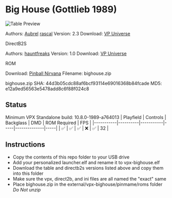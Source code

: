 # Big House (Gottlieb 1989)

![Table Preview](https://vpuniverse.com/screenshots/monthly_2021_07/BH23FS.png.996ecf289ce82ae8603f011d74a063d7.png)

Authors: [Aubrel](https://vpuniverse.com/profile/257-aubrel/) [rascal](https://vpuniverse.com/profile/8-rascal/)
Version: 2.3
Download: [VP Universe](https://vpuniverse.com/files/file/6210-big-house-gottlieb-1989-mod/)

DirectB2S

Authors: [hauntfreaks](https://vpuniverse.com/profile/5216-hauntfreaks/)
Version: 1.0
Download: [VP Universe](https://vpuniverse.com/files/file/17990-big-house-gottlieb-1989-b2s/)

ROM

Download: [Pinball Nirvana](https://pinballnirvana.com/forums/resources/bighouse.1568/) Filename: bighouse.zip

bighouse.zip
SHA: 44d3b05cdc88af6bcf93114e69016368b84fcade
MD5: e12a9ed56563e5478add8c6f88f024c8

## Status 

Minimum VPX Standalone build: 10.8.0-1989-a764013
| Playfield | Controls | Backglass | DMD | ROM Required | FPS | 
|-----------|----------|-----------|-----|--------------|-----|
| :white_check_mark: | :white_check_mark: | :white_check_mark: | :x: | :white_check_mark: | 32 |

## Instructions

- Copy the contents of this repo folder to your USB drive
- Add your personalized launcher.elf and rename it to vpx-bighouse.elf
- Download the table and directb2s versions listed above and copy them into this folder
- Make sure the vpx, direct2b, and ini files are all named the "exact" same
- Place bighouse.zip in the external/vpx-bighouse/pinmame/roms folder *Do Not unzip*

